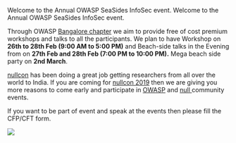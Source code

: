 Welcome to the Annual OWASP SeaSides InfoSec event. 	Welcome to the Annual OWASP SeaSides InfoSec event.

Through OWASP [Bangalore chapter](https://www.owasp.org/index.php/Bangalore) we aim to provide free of cost premium workshops and talks to all the participants. We plan to have Workshop on **26th to 28th Feb \(9:00 AM to 5:00 PM\)** and Beach-side talks in the Evening from on **27th Feb and 28th Feb \(7:00 PM to 10:00 PM\).** Mega beach side party on **2nd March**.	

[nullcon](https://nullcon.net/website/) has been doing a great job getting researchers from all over the world to India. If you are coming for [nullcon 2019](https://nullcon.net/website/) then we are giving you more reasons to come early and participate in [OWASP](https://www.owasp.org/index.php/Main_Page) and [null ](https://null.co.in/)community events.	

If you want to be part of event and speak at the events then please fill the CFP/CFT form.	

![](.gitbook/assets/cover-1.jpg)
